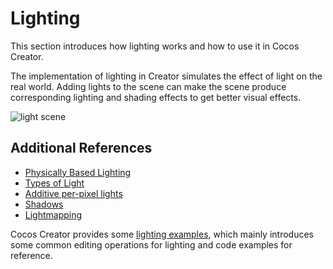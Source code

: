 # Lighting

This section introduces how lighting works and how to use it in Cocos Creator.

The implementation of lighting in Creator simulates the effect of light on the real world. Adding lights to the scene can make the scene produce corresponding lighting and shading effects to get better visual effects.

![light scene](light/lighting.png)

## Additional References

- [Physically Based Lighting](light/pbr-lighting.md)
- [Types of Light](light/lightType/index.md)
- [Additive per-pixel lights](light/additive-per-pixel-lights.md)
- [Shadows](light/shadow.md)
- [Lightmapping](light/lightmap.md)

Cocos Creator provides some [lighting examples](https://github.com/cocos/cocos-test-projects/tree/v3.7/assets/cases/light), which mainly introduces some common editing operations for lighting and code examples for reference.
